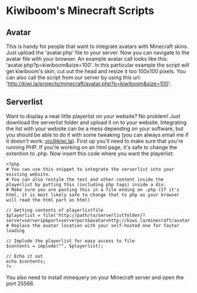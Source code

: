 # Kiwiboom's Minecraft Scripts
## Avatar
This is handy for people that want to integrate avatars with Minecraft skins. Just upload the 'avatar.php' file to your server. Now you can navigate to the avatar file with your browser. An example avatar call looks like this: 'avatar.php?p=kiwiboom&size=100'. In this particular example the script will get kiwiboom's skin, cut out the head and resize it too 100x100 pixels. You can also call the script from our server by using this url: 'http://kiwi.la/projects/minecraft/avatar.php?p=kiwiboom&size=100'.

## Serverlist
Want to display a neat little playerlist on your website? No problem! Just download the serverlist folder and upload it on to your website. Integrating the list with your website can be a mess depending on your software, but you should be able to do it with some tweaking (you can always email me if it doesn't work: vic@kiwi.la).
First up you'll need to make sure that you're running PHP. If you're working on an html page, it's safe to change the extention to .php. Now insert this code where you want the playerlist:

```
<?php
# You can use this snippet to integrate the serverlist into your existing website.
# You can also restyle the text and other content inside the playerlist by putting this (including php tags) inside a div.
# Make sure you are pasting this in a file ending on .php (If it's html, it is most likely safe to change that to php as your browser will read the html part as html)

// Getting contents of playerlistfile
$playerlist = file('http://path/to/serverlistfolder/?server=serverip&port=serverport&avatar=http://kiwi.la/minecraft/avatar.php'); # Replace the avatar location with your self-hosted one for faster loading

// Implode the playerlist for easy access to file
$contents = implode("", $playerlist);

// Echo it out
echo $contents;
?>
```

You also need to install minequery on your Minecraft server and open the port 25566.